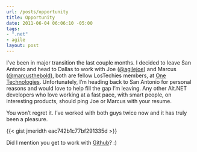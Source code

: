 ```yaml
---
url: /posts/opportunity
title: Opportunity
date: 2011-06-04 06:06:10 -05:00
tags:
- ".net"
- agile
layout: post
---
```


I’ve been in major transition the last couple months. I decided to leave San Antonio and head to Dallas to work with Joe ([@agilejoe][1]) and Marcus ([@marcusthebold][2]), both are fellow LosTechies members, at [One Technologies][3]. Unfortunately, I’m heading back to San Antonio for personal reasons and would love to help fill the gap I’m leaving. Any other Alt.NET developers who love working at a fast pace, with smart people, on interesting products, should ping Joe or Marcus with your resume.

You won’t regret it. I’ve worked with both guys twice now and it has truly been a pleasure.

{{< gist jmeridth eac742b1c77bf291335d >}}

Did I mention you get to work with [Github][4]? :)

   [1]: https://twitter.com/agilejoe
   [2]: https://twitter.com/marcusthebold
   [3]: https://onetechnologies.net
   [4]: https://github.com
